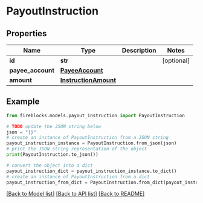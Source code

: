 # PayoutInstruction


## Properties

Name | Type | Description | Notes
------------ | ------------- | ------------- | -------------
**id** | **str** |  | [optional] 
**payee_account** | [**PayeeAccount**](PayeeAccount.md) |  | 
**amount** | [**InstructionAmount**](InstructionAmount.md) |  | 

## Example

```python
from fireblocks.models.payout_instruction import PayoutInstruction

# TODO update the JSON string below
json = "{}"
# create an instance of PayoutInstruction from a JSON string
payout_instruction_instance = PayoutInstruction.from_json(json)
# print the JSON string representation of the object
print(PayoutInstruction.to_json())

# convert the object into a dict
payout_instruction_dict = payout_instruction_instance.to_dict()
# create an instance of PayoutInstruction from a dict
payout_instruction_from_dict = PayoutInstruction.from_dict(payout_instruction_dict)
```
[[Back to Model list]](../README.md#documentation-for-models) [[Back to API list]](../README.md#documentation-for-api-endpoints) [[Back to README]](../README.md)


